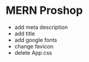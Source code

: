 # MERN Proshop

- add meta description
- add title
- add google fonts
- change favicon
- delete App.css

